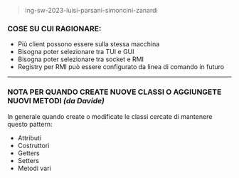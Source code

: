 > ing-sw-2023-luisi-parsani-simoncini-zanardi

### COSE SU CUI RAGIONARE:
- Più client possono essere sulla stessa macchina<br>
- Bisogna poter selezionare tra TUI e GUI<br>
- Bisogna poter selezionare tra socket e RMI<br>
- Registry per RMI può essere configurato da linea di comando in futuro

- - -

### NOTA PER QUANDO CREATE NUOVE CLASSI O AGGIUNGETE NUOVI METODI *(da Davide)*
In generale quando create o modificate le classi cercate di mantenere questo pattern:<br>
- Attributi<br>
- Costruttori<br>
- Getters<br>
- Setters<br>
- Metodi vari<br>
